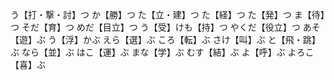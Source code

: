 う【打・撃・討】つ
か【勝】つ
た【立・建】つ
た【経】つ
た【発】つ
ま【待】つ
そだ【育】つ
めだ【目立】つ
う【受】けも【持】つ
やくだ【役立】つ
あそ【遊】ぶ
う【浮】かぶ
えら【選】ぶ
ころ【転】ぶ
さけ【叫】ぶ
と【飛・跳】ぶ
なら【並】ぶ
はこ【運】ぶ
まな【学】ぶ
むす【結】ぶ
よ【呼】ぶ
よろこ【喜】ぶ